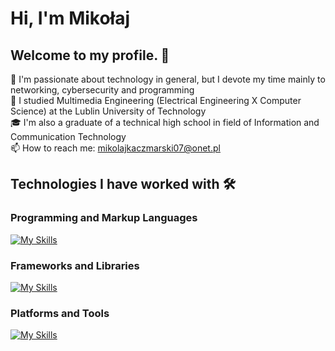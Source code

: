 # Hi, I'm Mikołaj 

## Welcome to my profile. 🤝

👾 I'm passionate about technology in general, but I devote my time mainly to networking, cybersecurity and programming<br>
🔬 I studied Multimedia Engineering (Electrical Engineering X Computer Science) at the Lublin University of Technology<br>
🎓 I'm also a graduate of a technical high school in field of Information and Communication Technology <br>
📫 How to reach me: mikolajkaczmarski07@onet.pl

##  Technologies I have worked with 🛠️
### Programming and Markup Languages
[![My Skills](https://skillicons.dev/icons?i=python,ts,js,html,css)](https://skillicons.dev)

### Frameworks and Libraries
[![My Skills](https://skillicons.dev/icons?i=angular,rxjs,tailwind,threejs,scss,flask)](https://skillicons.dev)

### Platforms and Tools
[![My Skills](https://skillicons.dev/icons?i=ubuntu,kali,firebase,docker,raspberrypi,arduino,git,postman)](https://skillicons.dev)


